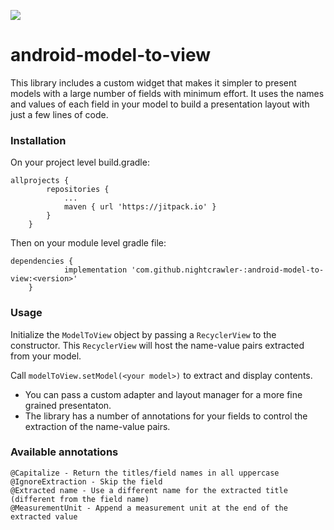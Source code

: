 [![](https://jitpack.io/v/nightcrawler-/android-model-to-view.svg)](https://jitpack.io/#nightcrawler-/android-model-to-view)

# android-model-to-view

This library includes a custom widget that makes it simpler to present models with a large number of fields with minimum effort. It uses the names and values of each field in your model to build a presentation layout with just a few lines of code.


### Installation

On your project level build.gradle:

```
allprojects {
		repositories {
			...
			maven { url 'https://jitpack.io' }
		}
	}

```

Then on your module level gradle file:

```
dependencies {
	        implementation 'com.github.nightcrawler-:android-model-to-view:<version>'
	}

```

### Usage

Initialize the `ModelToView` object by passing a `RecyclerView` to the constructor. This `RecyclerView` will host the name-value pairs extracted from your model.

Call `modelToView.setModel(<your model>)` to extract and display contents.

* You can pass a custom adapter and layout manager for a more fine grained presentaton.
* The library has a number of annotations for your fields to control the extraction of the name-value pairs.

### Available annotations

```
@Capitalize - Return the titles/field names in all uppercase
@IgnoreExtraction - Skip the field
@Extracted name - Use a different name for the extracted title (different from the field name)
@MeasurementUnit - Append a measurement unit at the end of the extracted value

```

